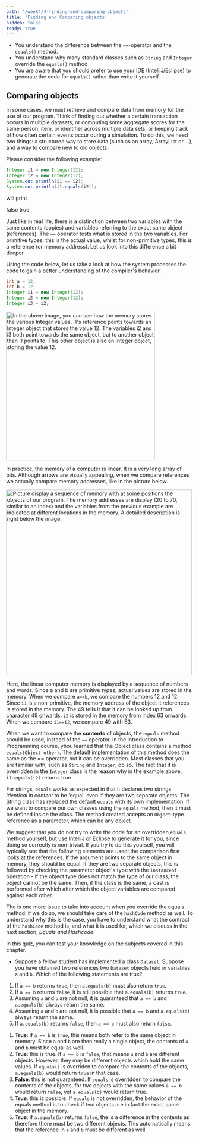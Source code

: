 ```yaml
---
path: '/week4/4-finding-and-comparing-objects'
title: 'Finding and Comparing objects'
hidden: false
ready: true
---
```


<text-box variant='learningObjectives' name='Learning Objectives'>

 - You understand the difference between the `==`-operator and the `equals()` method.
 - You understand why many standard classes such as `String` and `Integer` override the `equals()` method
 - You are aware that you should prefer to use your IDE (IntelliJ/Eclipse) to generate the code for `equals()` rather than write it yourself
</text-box>

## Comparing objects
In some cases, we must retrieve and compare data from memory for the use of our program. Think of finding out whether a certain transaction occurs in multiple datasets, or computing some aggregate scores for the same person, item, or identifier across multiple data sets, or keeping track of how often certain events occur during a simulation.
To do this, we need two things: a structured way to store data (such as an array, ArrayList or ...), and a way to compare new to old objects.

Please consider the following example:
```java
Integer i1 = new Integer(12);
Integer i2 = new Integer(12);
System.out.println(i1 == i2);
System.out.println(i1.equals(i2));
```

will print

<sample-output>
false
true
</sample-output>

Just like in real life, there is a distinction between two variables with the same contents (copies) and variables referring to the exact same object (references).
The `==` operator tests what is stored in the two variables. For primitive types, this is the actual value, whilst for non-primitive types, this is a reference (or memory address). Let us look into this difference a bit deeper.

Using the code below, let us take a look at how the system processes the code to gain a better understanding of the compiler's behavior.
```java
int a = 12;
int b = 12;
Integer i1 = new Integer(12);
Integer i2 = new Integer(12);
Integer i3 = i2;
```
<img width="400" alt="In the above image, you can see how the memory stores the various Integer values. i1's reference points towards an Integer object that stores the value 12. The variables i2 and i3 both point towards the same object, but to another object than i1 points to. This other object is also an Integer object, storing the value 12." src="https://user-images.githubusercontent.com/67587903/128515240-8e271590-1110-4ac2-b8ad-22ca7309b688.PNG">

In practice, the memory of a computer is linear. It is a very long array of bits. Although arrows are visually appealing, when we compare references we actually compare memory addresses, like in the picture below.

<img width="500" alt="Picture display a sequence of memory with at some positions the objects of our program. The memory addresses are display (20 to 70, similar to an index) and the variables from the previous example are indicated at different locations in the memory. A detailed description is right below the image." src="https://user-images.githubusercontent.com/67587903/128515242-cf8a2364-b4ef-4127-97f1-3db838abbf24.PNG">

Here, the linear computer memory is displayed by a sequence of numbers and words. Since a and b are primitive types, actual values are stored in the memory. When we compare `a==b`, we compare the numbers 12 and 12.
Since `i1` is a non-primitive, the memory address of the object it references is stored in the memory. The 49 tells it that it can be looked up from character 49 onwards. `i2` is stored in the memory from index 63 onwards. When we compare `i1==i2`, we compare 49 with 63.

When we want to compare the **contents** of objects, the `equals` method should be used, instead of the `==` operator. In the Introduction to Programming course, yhou learned that the Object class contains a method `equals(Object other)`. The default implementation of this method does the same as the == operator, but it can be overridden. Most classes that you are familiar with, such as `String` and `Integer`, do so. The fact that it is overridden in the `Integer` class is the reason why in the example above, `i1.equals(i2)` returns true.

For strings, `equals` works as expected in that it declares two strings _identical in content_ to be 'equal' even if they are two separate objects. The String class has replaced the default `equals` with its own implementation.
If we want to compare our own classes using the `equals` method, then it must be defined inside the class. The method created accepts an `Object`-type reference as a parameter, which can be any object.

We suggest that you do not try to write the code for an overridden `equals` method yourself, but use IntelliJ or Eclipse to generate it for you, since doing so correctly is non-trivial. If you try to do this yourself,
you will typically see that the following elements are used: the comparison first looks at the references. If the argument points to the same object in memory, they should be equal. If they are two separate objects, this is followed by checking the parameter object's type with the `instanceof` operation - if the object type does not match the type of our class, the object cannot be the same. Then, if the class is the same, a cast is performed after which after which the object variables are compared against each other.

The is one more issue to take into account when you override the equals method: if we do so, we should take care of the `hashCode` method as well. To understand why this is the case, you have to understand what the contract of the `hashCode` method is, and what it is used for, which we discuss in the next section, *Equals and Hashcode*.

<Exercise title="Test your knowledge">

In this quiz, you can test your knowledge on the subjects covered in this chapter.


* Suppose a fellow student has implemented a class `Dataset`. Suppose you have obtained two references two `Dataset` objects held in variables `a` and `b`.
Which of the following statements are true?

1. If `a == b` returns `true`, then `a.equals(b)` must also return `true`.
2. If `a == b` returns `false`, it is still possible that `a.equals(b)` returns `true`.
3. Assuming `a` and `b` are not null, it is guaranteed that `a == b` and `a.equals(b)` always return the same.
4. Assuming `a` and `b` are not null, it is possible that `a == b` and `a.equals(b)` always return the same.
5. If `a.equals(b)` returns `false`, then `a == b` must also return `false`.

<Solution>

1. **True**: if `a == b` is `true`, this means both refer to the same object in memory. Since `a` and `b` are then really a single object, the contents of `a` and `b` must be equal as well.
2. **True**: this is true. If `a == b` is `false`, that means `a` and `b` are different objects. However, they may be different objects which hold the same values. If `equals()` is overriden to compare the contents of the objects, `a.equals(b)` would return `true` in that case.
3. **False**: this is not guaranteed. If `equals` is overridden to compare the contents of the objects, for two objects with the same values `a == b` would return `false`, yet `a.equals(b)` would return true.
4. **True**: this is possible. If `equals` is not overridden, the behavior of the equals method is to check if two objects are in fact the exact same object in the memory.
5. **True**: if `a.equals(b)` returns `false`, the is a difference in the contents as therefore there must be two different objects. This automatically means that the reference in `a` and `b` must be different as well.

</Solution>

</Exercise>
